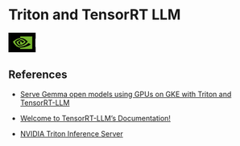 # Triton and TensorRT LLM

![alt text](image-3.png)

## References

- [Serve Gemma open models using GPUs on GKE with Triton and TensorRT-LLM](https://cloud.google.com/kubernetes-engine/docs/tutorials/serve-gemma-gpu-tensortllm)

- [Welcome to TensorRT-LLM’s Documentation!](https://nvidia.github.io/TensorRT-LLM/)

- [NVIDIA Triton Inference Server](https://developer.nvidia.com/triton-inference-server)